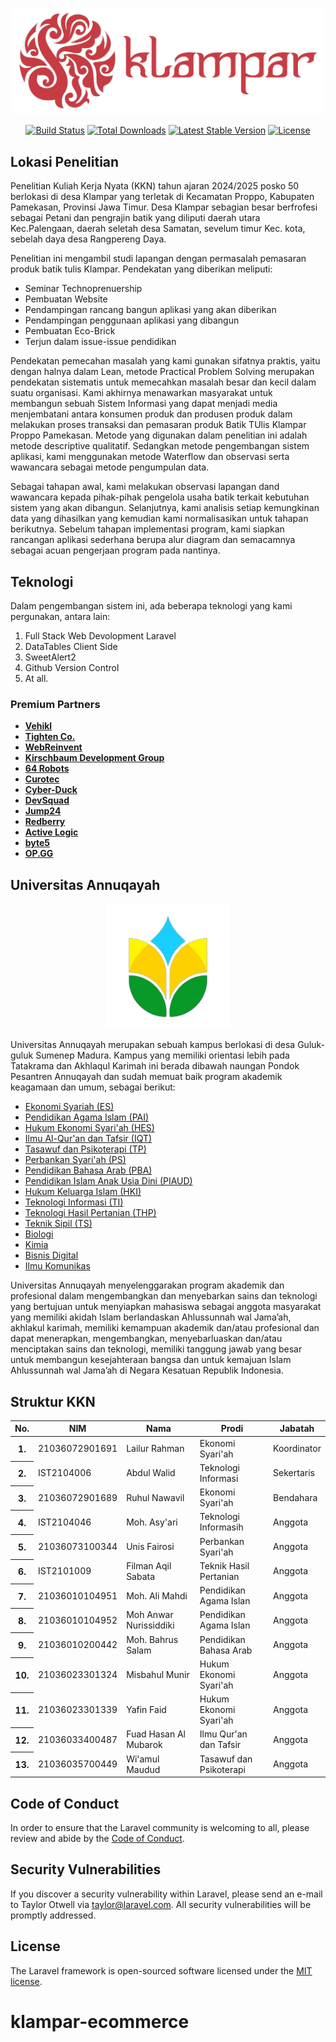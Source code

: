 <p align="center"><a href="#" target="_blank"><img src="https://github.com/Lonjher/klampar-ecommerce/blob/main/public/assets/img/logo-batik.png" width="500" alt="Logo"></a></p>

<p align="center">
<a href="https://github.com/laravel/framework/actions"><img src="https://github.com/laravel/framework/workflows/tests/badge.svg" alt="Build Status"></a>
<a href="https://packagist.org/packages/laravel/framework"><img src="https://img.shields.io/packagist/dt/laravel/framework" alt="Total Downloads"></a>
<a href="https://packagist.org/packages/laravel/framework"><img src="https://img.shields.io/packagist/v/laravel/framework" alt="Latest Stable Version"></a>
<a href="https://packagist.org/packages/laravel/framework"><img src="https://img.shields.io/packagist/l/laravel/framework" alt="License"></a>
</p>

## Lokasi Penelitian

Penelitian Kuliah Kerja Nyata (KKN) tahun ajaran 2024/2025 posko 50 berlokasi di desa Klampar yang terletak di Kecamatan Proppo, Kabupaten Pamekasan, Provinsi Jawa Timur. Desa Klampar sebagian besar berfrofesi sebagai Petani dan pengrajin batik yang diliputi daerah utara Kec.Palengaan, daerah seletah desa Samatan, sevelum timur Kec. kota, sebelah daya desa Rangpereng Daya.

Penelitian ini mengambil studi lapangan dengan permasalah pemasaran produk batik tulis Klampar. Pendekatan yang diberikan meliputi:
- Seminar Technoprenuership
- Pembuatan Website
- Pendampingan rancang bangun aplikasi yang akan diberikan
- Pendampingan penggunaan aplikasi yang dibangun
- Pembuatan Eco-Brick
- Terjun dalam issue-issue pendidikan

<p>Pendekatan pemecahan masalah yang kami gunakan sifatnya praktis, yaitu dengan halnya dalam Lean, metode Practical Problem Solving merupakan pendekatan sistematis untuk memecahkan masalah besar dan kecil dalam suatu organisasi. Kami akhirnya menawarkan masyarakat untuk membangun sebuah Sistem Informasi yang dapat menjadi media menjembatani antara konsumen produk dan produsen produk dalam melakukan proses transaksi dan pemasaran produk Batik TUlis Klampar Proppo Pamekasan. Metode yang digunakan dalam penelitian ini adalah metode descriptive qualitatif. Sedangkan metode pengembangan sistem aplikasi, kami menggunakan metode Waterflow dan observasi serta wawancara sebagai metode pengumpulan data.</p>
<p>Sebagai tahapan awal, kami melakukan observasi lapangan dand wawancara kepada pihak-pihak pengelola usaha batik terkait kebutuhan sistem yang akan dibangun. Selanjutnya, kami analisis setiap kemungkinan data yang dihasilkan yang kemudian kami normalisasikan untuk tahapan berikutnya. Sebelum tahapan implementasi program, kami siapkan rancangan aplikasi sederhana berupa alur diagram dan semacamnya sebagai acuan pengerjaan program pada nantinya.</p>

## Teknologi

Dalam pengembangan sistem ini, ada beberapa teknologi yang kami pergunakan, antara lain:
1. Full Stack Web Devolopment Laravel
2. DataTables Client Side
3. SweetAlert2
4. Github Version Control
5. At all.
   
### Premium Partners

- **[Vehikl](https://vehikl.com/)**
- **[Tighten Co.](https://tighten.co)**
- **[WebReinvent](https://webreinvent.com/)**
- **[Kirschbaum Development Group](https://kirschbaumdevelopment.com)**
- **[64 Robots](https://64robots.com)**
- **[Curotec](https://www.curotec.com/services/technologies/laravel/)**
- **[Cyber-Duck](https://cyber-duck.co.uk)**
- **[DevSquad](https://devsquad.com/hire-laravel-developers)**
- **[Jump24](https://jump24.co.uk)**
- **[Redberry](https://redberry.international/laravel/)**
- **[Active Logic](https://activelogic.com)**
- **[byte5](https://byte5.de)**
- **[OP.GG](https://op.gg)**

## Universitas Annuqayah

<p align="center"><a href="https://ua.ac.id" target="_blank"><img src="https://github.com/Lonjher/klampar-ecommerce/blob/main/public/assets/img/ua.png" width="200" alt="UA Logo"></a></p>

Universitas Annuqayah merupakan sebuah kampus berlokasi di desa Guluk-guluk Sumenep Madura. Kampus yang memiliki orientasi lebih pada Tatakrama dan Akhlaqul Karimah ini berada dibawah naungan Pondok Pesantren Annuqayah dan sudah memuat baik program akademik keagamaan dan umum, sebagai berikut:

- <a href="">Ekonomi Syariah (ES)</a>
- <a href="">Pendidikan Agama Islam (PAI)</a>
- <a href="">Hukum Ekonomi Syari'ah (HES)</a>
- <a href="">Ilmu Al-Qur'an dan Tafsir (IQT)</a>
- <a href="">Tasawuf dan Psikoterapi (TP)</a>
- <a href="">Perbankan Syari'ah (PS)</a>
- <a href="">Pendidikan Bahasa Arab (PBA)</a>
- <a href="">Pendidikan Islam Anak Usia Dini (PIAUD)</a>
- <a href="">Hukum Keluarga Islam (HKI)</a>
- <a href="">Teknologi Informasi (TI)</a>
- <a href="">Teknologi Hasil Pertanian (THP)</a>
- <a href="">Teknik Sipil (TS)</a>
- <a href="">Biologi</a>
- <a href="">Kimia</a>
- <a href="">Bisnis Digital</a>
- <a href="">Ilmu Komunikas</a>

Universitas Annuqayah menyelenggarakan program akademik dan profesional dalam mengembangkan dan menyebarkan sains dan teknologi yang bertujuan untuk menyiapkan mahasiswa sebagai anggota masyarakat yang memiliki akidah Islam berlandaskan Ahlussunnah wal Jama’ah, akhlakul karimah, memiliki kemampuan akademik dan/atau profesional dan dapat menerapkan, mengembangkan, menyebarluaskan dan/atau menciptakan sains dan teknologi, memiliki tanggung jawab yang besar untuk membangun kesejahteraan bangsa dan untuk kemajuan Islam Ahlussunnah wal Jama’ah di Negara Kesatuan Republik Indonesia.

## Struktur KKN

<table>
    <thead>
        <tr>
            <th>No.</th>
            <th>NIM</th>
            <th>Nama</hd>
            <th>Prodi<htd>
            <th>Jabatah</td>
        </tr>
    </thead>
    <tbody>
        <tr>
          <th scope="row">1.</th>
          <td>21036072901691</td>
          <td>Lailur Rahman</td>
          <td>Ekonomi Syari'ah</td>
          <td>Koordinator</td>
        </tr>
        <tr>
          <th scope="row">2.</th>
          <td>IST2104006</td>
          <td>Abdul Walid</td>
          <td>Teknologi Informasi</td>
          <td>Sekertaris</td>
        </tr>
        <tr>
          <th scope="row">3.</th>
          <td>21036072901689</td>
          <td>Ruhul Nawavil</td>
          <td>Ekonomi Syari'ah</td>
          <td>Bendahara</td>
        </tr>
        <tr>
          <th scope="row">4.</th>
          <td>IST2104046</td>
          <td>Moh. Asy'ari</td>
          <td>Teknologi Informasih</td>
          <td>Anggota</td>
        </tr>
        <tr>
          <th scope="row">5.</th>
          <td>21036073100344</td>
          <td>Unis Fairosi</td>
          <td>Perbankan Syari'ah</td>
          <td>Anggota</td>
        </tr>
        <tr>
          <th scope="row">6.</th>
          <td>IST2101009</td>
          <td>Filman Aqil Sabata</td>
          <td>Teknik Hasil Pertanian</td>
          <td>Anggota</td>
        </tr>
        <tr>
          <th scope="row">7.</th>
          <td>21036010104951</td>
          <td>Moh. Ali Mahdi</td>
          <td>Pendidikan Agama Islan</td>
          <td>Anggota</td>
        </tr>
        <tr>
          <th scope="row">8.</th>
          <td>21036010104952</td>
          <td>Moh Anwar Nurissiddiki</td>
          <td>Pendidikan Agama Islan</td>
          <td>Anggota</td>
        </tr>
        <tr>
          <th scope="row">9.</th>
          <td>21036010200442</td>
          <td>Moh. Bahrus Salam</td>
          <td>Pendidikan Bahasa Arab</td>
          <td>Anggota</td>
        </tr>
        <tr>
          <th scope="row">10.</th>
          <td>21036023301324</td>
          <td>Misbahul Munir</td>
          <td>Hukum Ekonomi Syari'ah</td>
          <td>Anggota</td>
        </tr>
        <tr>
          <th scope="row">11.</th>
          <td>21036023301339</td>
          <td>Yafin Faid</td>
          <td>Hukum Ekonomi Syari'ah</td>
          <td>Anggota</td>
        </tr>
        <tr>
          <th scope="row">12.</th>
          <td>21036033400487</td>
          <td>Fuad Hasan Al Mubarok</td>
          <td>Ilmu Qur'an dan Tafsir</td>
          <td>Anggota</td>
        </tr>
        <tr>
          <th scope="row">13.</th>
          <td>21036035700449</td>
          <td>Wi'amul Maudud</td>
          <td>Tasawuf dan Psikoterapi</td>
          <td>Anggota</td>
        </tr>
  </tbody>
</table>

## Code of Conduct

In order to ensure that the Laravel community is welcoming to all, please review and abide by the [Code of Conduct](https://laravel.com/docs/contributions#code-of-conduct).

## Security Vulnerabilities

If you discover a security vulnerability within Laravel, please send an e-mail to Taylor Otwell via [taylor@laravel.com](mailto:taylor@laravel.com). All security vulnerabilities will be promptly addressed.

## License

The Laravel framework is open-sourced software licensed under the [MIT license](https://opensource.org/licenses/MIT).
# klampar-ecommerce
